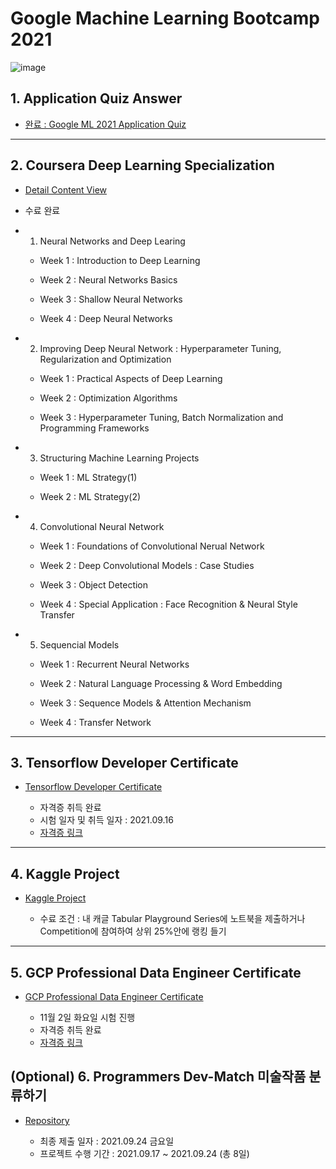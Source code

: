 # Google Machine Learning Bootcamp 2021

![image](https://user-images.githubusercontent.com/40455392/144733767-e17353e6-01b9-4445-8037-448e1e29f46e.png)

## 1. Application Quiz Answer

- [완료 : Google ML 2021 Application Quiz](./quiz)

---

## 2. Coursera Deep Learning Specialization

- [Detail Content View](https://github.com/RyanKor/2021-google-ml-bootcamp/wiki/Coursera-Deep-Learning)

- 수료 완료

- 1. Neural Networks and Deep Learing

    - Week 1 : Introduction to Deep Learning

    - Week 2 : Neural Networks Basics

    - Week 3 : Shallow Neural Networks

    - Week 4 : Deep Neural Networks

- 2. Improving Deep Neural Network : Hyperparameter Tuning, Regularization and Optimization

    - Week 1 : Practical Aspects of Deep Learning
    
    - Week 2 : Optimization Algorithms

    - Week 3 : Hyperparameter Tuning, Batch Normalization and Programming Frameworks

- 3. Structuring Machine Learning Projects

    - Week 1 : ML Strategy(1)
    
    - Week 2 : ML Strategy(2)

- 4. Convolutional Neural Network

    - Week 1 : Foundations of Convolutional Nerual Network
    
    - Week 2 : Deep Convolutional Models : Case Studies

    - Week 3 : Object Detection
    
    - Week 4 : Special Application : Face Recognition & Neural Style Transfer

- 5. Sequencial Models

    - Week 1 : Recurrent Neural Networks
    
    - Week 2 : Natural Language Processing & Word Embedding

    - Week 3 : Sequence Models & Attention Mechanism
    
    - Week 4 : Transfer Network
---

## 3. Tensorflow Developer Certificate

- [Tensorflow Developer Certificate](./tensorflow_in_practice)

    - 자격증 취득 완료
    - 시험 일자 및 취득 일자 : 2021.09.16
    - [자격증 링크](https://www.credential.net/8b28d930-5e16-4023-884b-1820fd8d8f5e#gs.flse8s)
---

## 4. Kaggle Project

- [Kaggle Project](./kaggle)

    - 수료 조건 : 내 캐글 Tabular Playground Series에 노트북을 제출하거나 Competition에 참여하여 상위 25%안에 랭킹 들기

---

## 5. GCP Professional Data Engineer Certificate

- [GCP Professional Data Engineer Certificate](./gcp_data_certification)

    - 11월 2일 화요일 시험 진행
    - 자격증 취득 완료
    - [자격증 링크](https://www.credential.net/03537775-3648-4fd1-a06c-8ea02d91613e?key=304142fead33e44f6e01c27b1bc10af50205ada70a1f7d7ce64de1ad27711062)

## (Optional) 6. Programmers Dev-Match 미술작품 분류하기

- [Repository](https://github.com/RyanKor/dev-match-ML)


    - 최종 제출 일자 : 2021.09.24 금요일
    - 프로젝트 수행 기간 : 2021.09.17 ~ 2021.09.24 (총 8일)
